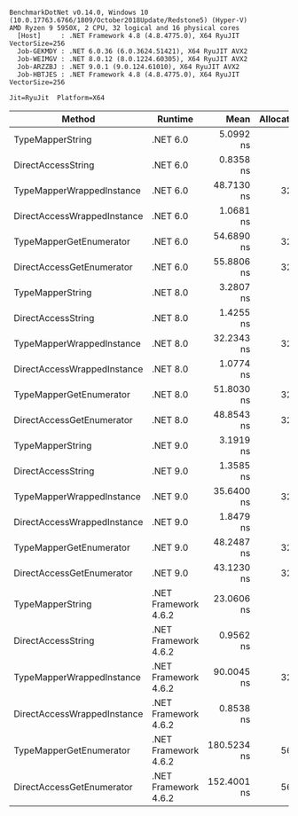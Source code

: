 ```

BenchmarkDotNet v0.14.0, Windows 10 (10.0.17763.6766/1809/October2018Update/Redstone5) (Hyper-V)
AMD Ryzen 9 5950X, 2 CPU, 32 logical and 16 physical cores
  [Host]     : .NET Framework 4.8 (4.8.4775.0), X64 RyuJIT VectorSize=256
  Job-GEKMDY : .NET 6.0.36 (6.0.3624.51421), X64 RyuJIT AVX2
  Job-WEIMGV : .NET 8.0.12 (8.0.1224.60305), X64 RyuJIT AVX2
  Job-ARZZBJ : .NET 9.0.1 (9.0.124.61010), X64 RyuJIT AVX2
  Job-HBTJES : .NET Framework 4.8 (4.8.4775.0), X64 RyuJIT VectorSize=256

Jit=RyuJit  Platform=X64  

```
| Method                      | Runtime              | Mean        | Allocated |
|---------------------------- |--------------------- |------------:|----------:|
| TypeMapperString            | .NET 6.0             |   5.0992 ns |         - |
| DirectAccessString          | .NET 6.0             |   0.8358 ns |         - |
| TypeMapperWrappedInstance   | .NET 6.0             |  48.7130 ns |      32 B |
| DirectAccessWrappedInstance | .NET 6.0             |   1.0681 ns |         - |
| TypeMapperGetEnumerator     | .NET 6.0             |  54.6890 ns |      32 B |
| DirectAccessGetEnumerator   | .NET 6.0             |  55.8806 ns |      32 B |
| TypeMapperString            | .NET 8.0             |   3.2807 ns |         - |
| DirectAccessString          | .NET 8.0             |   1.4255 ns |         - |
| TypeMapperWrappedInstance   | .NET 8.0             |  32.2343 ns |      32 B |
| DirectAccessWrappedInstance | .NET 8.0             |   1.0774 ns |         - |
| TypeMapperGetEnumerator     | .NET 8.0             |  51.8030 ns |      32 B |
| DirectAccessGetEnumerator   | .NET 8.0             |  48.8543 ns |      32 B |
| TypeMapperString            | .NET 9.0             |   3.1919 ns |         - |
| DirectAccessString          | .NET 9.0             |   1.3585 ns |         - |
| TypeMapperWrappedInstance   | .NET 9.0             |  35.6400 ns |      32 B |
| DirectAccessWrappedInstance | .NET 9.0             |   1.8479 ns |         - |
| TypeMapperGetEnumerator     | .NET 9.0             |  48.2487 ns |      32 B |
| DirectAccessGetEnumerator   | .NET 9.0             |  43.1230 ns |      32 B |
| TypeMapperString            | .NET Framework 4.6.2 |  23.0606 ns |         - |
| DirectAccessString          | .NET Framework 4.6.2 |   0.9562 ns |         - |
| TypeMapperWrappedInstance   | .NET Framework 4.6.2 |  90.0045 ns |      32 B |
| DirectAccessWrappedInstance | .NET Framework 4.6.2 |   0.8538 ns |         - |
| TypeMapperGetEnumerator     | .NET Framework 4.6.2 | 180.5234 ns |      56 B |
| DirectAccessGetEnumerator   | .NET Framework 4.6.2 | 152.4001 ns |      56 B |
